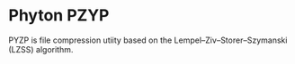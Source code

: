 # Phyton PZYP
PYZP is file compression utiity based on the Lempel–Ziv–Storer–Szymanski (LZSS) algorithm.
